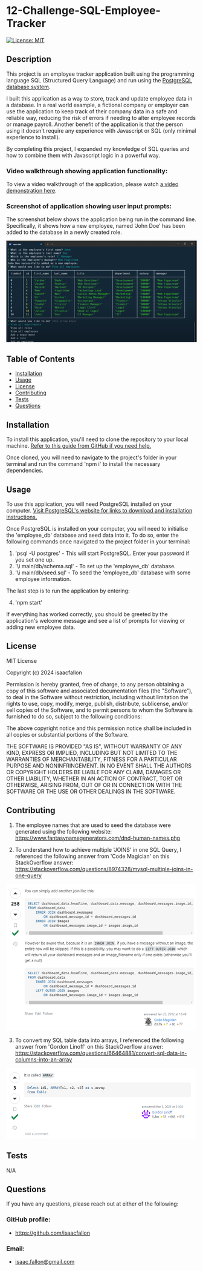 # 12-Challenge-SQL-Employee-Tracker

[![License: MIT](https://img.shields.io/badge/License-MIT-yellow.svg)](https://opensource.org/licenses/MIT)
        
## Description
            
This project is an employee tracker application built using the programming language SQL (Structured Query Language) and run using the [PostgreSQL database system](https://www.postgresql.org/).

I built this application as a way to store, track and update employee data in a database. In a real world example, a fictional company or employer can use the application to keep track of their company data in a safe and reliable way, reducing the risk of errors if needing to alter employee records or manage payroll. Another benefit of the application is that the person using it doesn't require any experience with Javascript or SQL (only minimal experience to install). 

By completing this project, I expanded my knowledge of SQL queries and how to combine them with Javascript logic in a powerful way. 

### Video walkthrough showing application functionality:

To view a video walkthrough of the application, please watch [a video demonstration here](https://drive.google.com/file/d/1B18A_t_GiyjzOOwG9Y9XMUJJuH0E3UwJ/view?usp=sharing). 

### Screenshot of application showing user input prompts:

The screenshot below shows the application being run in the command line. Specifically, it shows how a new employee, named 'John Doe' has been added to the database in a newly created role. 

![Screenshot of application being run in the command line](./Assets/12-Challenge-SQL-Employee-Tracker_Screenshot-showing-added-employee.png)
            
## Table of Contents
            
- [Installation](#installation)
- [Usage](#usage)
- [License](#license)
- [Contributing](#contributing)
- [Tests](#tests)
- [Questions](#questions)
            
## Installation

To install this application, you'll need to clone the repository to your local machine. [Refer to this guide from GitHub if you need help.](https://docs.github.com/en/repositories/creating-and-managing-repositories/cloning-a-repository/)

Once cloned, you will need to navigate to the project's folder in your terminal and run the command 'npm i' to install the necessary dependencies. 
            
## Usage

To use this application, you will need PostgreSQL installed on your computer. [Visit PostgreSQL's website for links to download and installation instructions.](https://www.postgresql.org/)

Once PostgreSQL is installed on your computer, you will need to initialise the 'employee_db' database and seed data into it. To do so, enter the following commands once navigated to the project folder in your terminal:

1. 'psql -U postgres' - This will start PostgreSQL. Enter your password if you set one up. 
2. '\i main/db/schema.sql' - To set up the 'employee_db' database.
3. '\i main/db/seed.sql' - To seed the 'employee_db' database with some employee information. 

The last step is to run the application by entering:

4. 'npm start'

If everything has worked correctly, you should be greeted by the application's welcome message and see a list of prompts for viewing or adding new employee data.
            
## License
            
MIT License

Copyright (c) 2024 isaacfallon
            
Permission is hereby granted, free of charge, to any person obtaining a copy
of this software and associated documentation files (the "Software"), to deal
in the Software without restriction, including without limitation the rights
to use, copy, modify, merge, publish, distribute, sublicense, and/or sell
copies of the Software, and to permit persons to whom the Software is
furnished to do so, subject to the following conditions:
            
The above copyright notice and this permission notice shall be included in all
copies or substantial portions of the Software.
            
THE SOFTWARE IS PROVIDED "AS IS", WITHOUT WARRANTY OF ANY KIND, EXPRESS OR
IMPLIED, INCLUDING BUT NOT LIMITED TO THE WARRANTIES OF MERCHANTABILITY,
FITNESS FOR A PARTICULAR PURPOSE AND NONINFRINGEMENT. IN NO EVENT SHALL THE
AUTHORS OR COPYRIGHT HOLDERS BE LIABLE FOR ANY CLAIM, DAMAGES OR OTHER
LIABILITY, WHETHER IN AN ACTION OF CONTRACT, TORT OR OTHERWISE, ARISING FROM,
OUT OF OR IN CONNECTION WITH THE SOFTWARE OR THE USE OR OTHER DEALINGS IN THE
SOFTWARE.
            
## Contributing

1. The employee names that are used to seed the database were generated using the following website: https://www.fantasynamegenerators.com/dnd-human-names.php

2. To understand how to achieve multiple 'JOINS' in one SQL Query, I referenced the following answer from 'Code Magician' on this StackOverflow answer: https://stackoverflow.com/questions/8974328/mysql-multiple-joins-in-one-query

![Screenshot of answer from user 'Code Magician' about SQL JOINS](./Assets/12-Challenge-SQL-Employee-Tracker_StackOverflow-answer-by-'Code-Magician'-about-JOINS.png)

3. To convert my SQL table data into arrays, I referenced the following answer from 'Gordon Linoff' on this StackOverflow answer: https://stackoverflow.com/questions/66464881/convert-sql-data-in-columns-into-an-array

![Screenshot of answer from user 'Gordon-Linoff'-about-SQL-ARRAYS](./Assets/12-Challenge-SQL-Employee-Tracker_StackOverflow-answer-by-'Gordon-Linoff'-about-SQL-ARRAY.png)
            
## Tests

N/A
     
## Questions
            
If you have any questions, please reach out at either of the following:
            
### GitHub profile:
- https://github.com/isaacfallon

### Email:
- isaac.fallon@gmail.com
